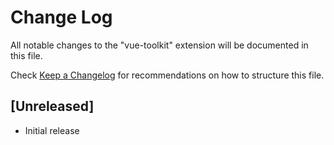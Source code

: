 # Change Log

All notable changes to the "vue-toolkit" extension will be documented in this file.

Check [Keep a Changelog](http://keepachangelog.com/) for recommendations on how to structure this file.

## [Unreleased]

- Initial release